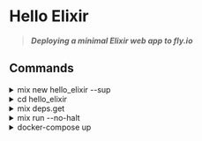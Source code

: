 Hello Elixir
============

> ***Deploying a minimal Elixir web app to fly.io***

Commands
--------

<details>
    <summary>mix new hello_elixir --sup</summary>

```
* creating README.md
* creating .formatter.exs
* creating .gitignore
* creating mix.exs
* creating lib
* creating lib/hello_elixir.ex
* creating lib/hello_elixir/application.ex
* creating test
* creating test/test_helper.exs
* creating test/hello_elixir_test.exs

Your Mix project was created successfully.
You can use "mix" to compile it, test it, and more:

    cd hello_elixir
    mix test

Run "mix help" for more commands.
```

</details>

<details>
    <summary>cd hello_elixir</summary>
</details>

<details>
    <summary>mix deps.get</summary>

```
Resolving Hex dependencies...
Dependency resolution completed:
Unchanged:
  cowboy 1.1.2
  cowlib 1.0.2
  mime 1.5.0
  plug 1.11.1
  plug_cowboy 1.0.0
  plug_crypto 1.2.1
  ranch 1.3.2
  telemetry 0.4.2
All dependencies are up to date
```

</details>

<details>
    <summary>mix run --no-halt</summary>

    Open `http://localhost:4000/`
</details>

<details>
    <summary>docker-compose up</summary>

    Open `http://localhost:4000/`
</details>
